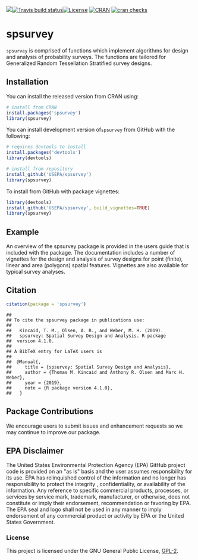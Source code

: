 <!-- badges: start -->
[![](https://cranlogs.r-pkg.org/badges/grand-total/spsurvey)](https://cran.r-project.org/package=spsurvey)[![Travis build status](https://travis-ci.org/mhweber/spsurvey.svg?branch=master)](https://travis-ci.org/mhweber/spsurvey)[![License](http://img.shields.io/badge/license-GPL%20%28%3E=%202%29-brightgreen.svg?style=flat)](http://www.gnu.org/licenses/gpl-2.0.html)
[![CRAN](http://www.r-pkg.org/badges/version/spsurvey)](https://cran.r-project.org/package=spsurvey)
[![cran checks](https://cranchecks.info/badges/worst/spsurvey)](https://cran.r-project.org/web/checks/check_results_spsurvey.html)
<!-- badges: end -->


# spsurvey

`spsurvey` is comprised of functions which implement algorithms for design and analysis of probability surveys.  The functions are tailored for Generalized Random Tessellation Stratified survey designs.

## Installation

You can install the released version from CRAN using:

```r
# install from CRAN
install.packages('spsurvey')
library(spsurvey)
```

You can install development version of`spsurvey` from GitHub with the following:

```r
# requires devtools to install
install.packages('devtools')
library(devtools)

# install from repository
install_github('USEPA/spsurvey')
library(spsurvey)
```

To install from GitHub with package vignettes:
```r
library(devtools)
install_github('USEPA/spsurvey', build_vignettes=TRUE)
library(spsurvey)
```

## Example
An overview of the spsurvey package is provided in the users guide that is included with the package.  The documentation includes a number of vignettes for the design and analysis of survey designs for point (finite), linear and area (polygons) spatial features.  Vignettes are also available for typical survey analyses.

## Citation
```r
citation(package = 'spsurvey')
```

```
## 
## To cite the spsurvey package in publications use:
## 
##   Kincaid, T. M., Olsen, A. R., and Weber, M. H. (2019).
##   spsurvey: Spatial Survey Design and Analysis. R package
##  version 4.1.0.
## 
## A BibTeX entry for LaTeX users is
## 
##  @Manual{,
##     title = {spsurvey: Spatial Survey Design and Analysis},
##     author = {Thomas M. Kincaid and Anthony R. Olsen and Marc H. Weber},
##     year = {2019},
##     note = {R package version 4.1.0},
##   }
```

## Package Contributions
We encourage users to submit issues and enhancement requests so we may
continue to improve our package.

## EPA Disclaimer
The United States Environmental Protection Agency (EPA) GitHub project code is provided on an "as is" basis and the user assumes responsibility for its use. EPA has relinquished control of the information and no longer has responsibility to protect the integrity , confidentiality, or availability of the information. Any reference to specific commercial products, processes, or services by service mark, trademark, manufacturer, or otherwise, does not constitute or imply their endorsement, recommendation or favoring by EPA. The EPA seal and logo shall not be used in any manner to imply endorsement of any commercial product or activity by EPA or the United States Government.

### License

This project is licensed under the GNU General Public License, [GPL-2](https://cran.r-project.org/web/licenses/GPL-2).  
